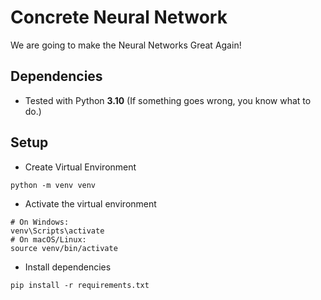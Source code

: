 # Concrete Neural Network

We are going to make the Neural Networks Great Again!

## Dependencies

- Tested with Python **3.10** (If something goes wrong, you know what to do.)

## Setup

- Create Virtual Environment
```
python -m venv venv
```

- Activate the virtual environment
```
# On Windows:
venv\Scripts\activate
# On macOS/Linux:
source venv/bin/activate
```

- Install dependencies
```
pip install -r requirements.txt
```